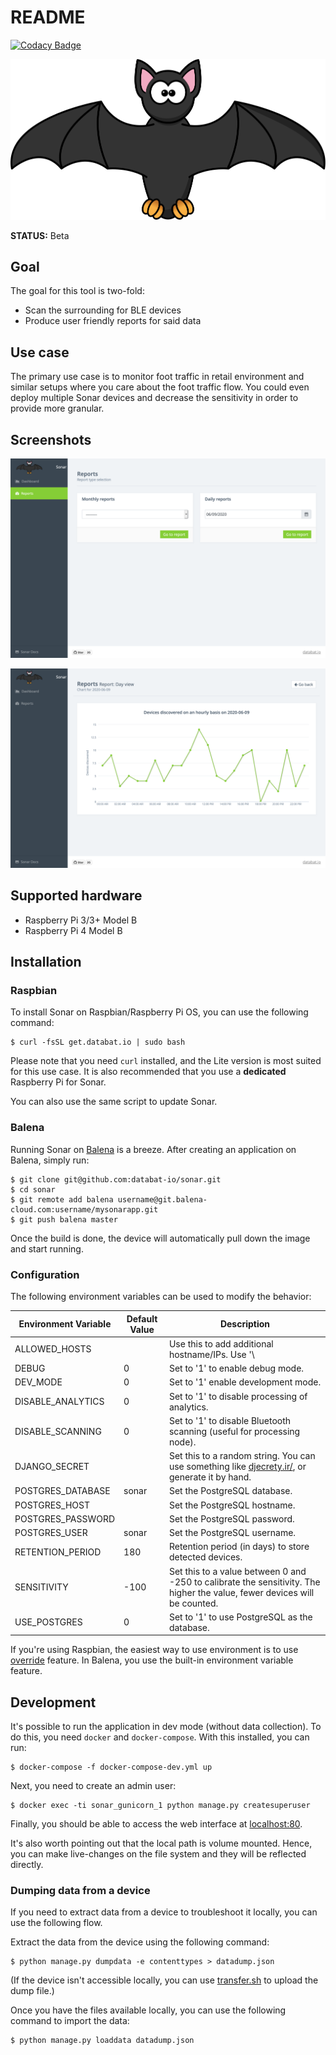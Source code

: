 # README
[![Codacy Badge](https://app.codacy.com/project/badge/Grade/a7436df462dd4d6ea4550098505b6127)](https://www.codacy.com/gh/databat-io/sonar?utm_source=github.com&amp;utm_medium=referral&amp;utm_content=databat-io/sonar&amp;utm_campaign=Badge_Grade)

![](/app/django/analytics/static/img/bat.svg)

**STATUS:** Beta

## Goal

The goal for this tool is two-fold:

 * Scan the surrounding for BLE devices
 * Produce user friendly reports for said data

## Use case

The primary use case is to monitor foot traffic in retail environment and similar setups where you care about the foot traffic flow. You could even deploy multiple Sonar devices and decrease the sensitivity in order to provide more granular.

## Screenshots

![Overview](/img/sonar_date_picker.png?raw=true)

![Daily View](/img/sonar_daily_view.png?raw=true)


## Supported hardware

 * Raspberry Pi 3/3+ Model B
 * Raspberry Pi 4 Model B

## Installation

### Raspbian

To install Sonar on Raspbian/Raspberry Pi OS, you can use the following command:

```
$ curl -fsSL get.databat.io | sudo bash
```

Please note that you need `curl` installed, and the Lite version is most suited for this use case. It is also recommended that you use a **dedicated** Raspberry Pi for Sonar.

You can also use the same script to update Sonar.

### Balena

Running Sonar on [Balena](https://www.balena.io/) is a breeze. After creating an application on Balena, simply run:

```
$ git clone git@github.com:databat-io/sonar.git
$ cd sonar
$ git remote add balena username@git.balena-cloud.com:username/mysonarapp.git
$ git push balena master
```

Once the build is done, the device will automatically pull down the image and start running.

### Configuration

The following environment variables can be used to modify the behavior:

| Environment Variable | Default Value | Description                                                                                                               |
| -------------        | ------------  | -----                                                                                                                     |
| ALLOWED_HOSTS        |               | Use this to add additional hostname/IPs. Use '\                                                                           | ' as the separator for multiple entries. The Balena public hostname is whitelisted by default. |
| DEBUG                | 0             | Set to '1' to enable debug mode.                                                                                          |
| DEV_MODE             | 0             | Set to '1' enable development mode.                                                                                       |
| DISABLE_ANALYTICS    | 0             | Set to '1' to disable processing of analytics.                                                                            |
| DISABLE_SCANNING     | 0             | Set to '1' to disable Bluetooth scanning (useful for processing node).                                                    |
| DJANGO_SECRET        |               | Set this to a random string. You can use something like [djecrety.ir/](https://djecrety.ir), or generate it by hand.      |
| POSTGRES_DATABASE    | sonar         | Set the PostgreSQL database.                                                                                              |
| POSTGRES_HOST        |               | Set the PostgreSQL hostname.                                                                                              |
| POSTGRES_PASSWORD    |               | Set the PostgreSQL password.                                                                                              |
| POSTGRES_USER        | sonar         | Set the PostgreSQL username.                                                                                              |
| RETENTION_PERIOD     | 180           | Retention period (in days) to store detected devices.                                                                     |
| SENSITIVITY          | -100          | Set this to a value between 0 and -250 to calibrate the sensitivity. The higher the value, fewer devices will be counted. |
| USE_POSTGRES         | 0             | Set to '1' to use PostgreSQL as the database.                                                                             |

If you're using Raspbian, the easiest way to use environment is to use [override](https://docs.docker.com/compose/extends/) feature. In Balena, you use the built-in environment variable feature.

## Development

It's possible to run the application in dev mode (without data collection). To do this, you need `docker` and `docker-compose`. With this installed, you can run:

```
$ docker-compose -f docker-compose-dev.yml up
```

Next, you need to create an admin user:

```
$ docker exec -ti sonar_gunicorn_1 python manage.py createsuperuser
```

Finally, you should be able to access the web interface at [localhost:80](http://localhost:80).

It's also worth pointing out that the local path is volume mounted. Hence, you can make live-changes on the file system and they will be reflected directly.

### Dumping data from a device

If you need to extract data from a device to troubleshoot it locally, you can use the following flow.

Extract the data from the device using the following command:

```
$ python manage.py dumpdata -e contenttypes > datadump.json
```

(If the device isn't accessible locally, you can use [transfer.sh](https://www.transfer.sh) to upload the dump file.)

Once you have the files available locally, you can use the following command to import the data:

```
$ python manage.py loaddata datadump.json
```

